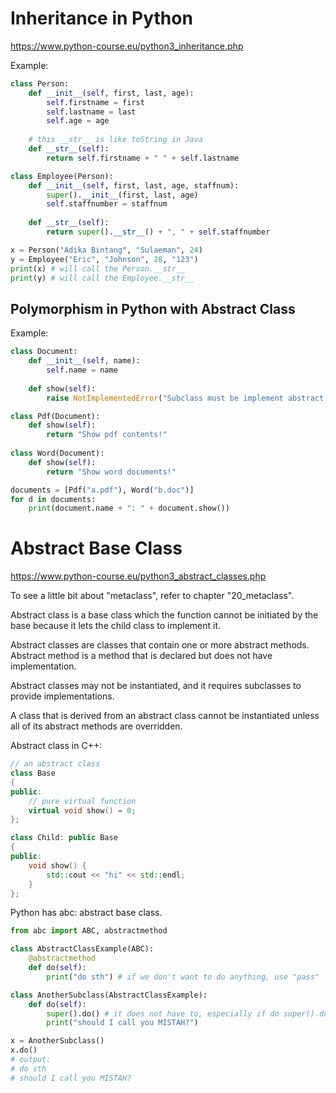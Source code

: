 # Inheritance in Python
https://www.python-course.eu/python3_inheritance.php

Example:
```python
class Person:
    def __init__(self, first, last, age):
        self.firstname = first
        self.lastname = last
        self.age = age
    
    # this __str__ is like toString in Java
    def __str__(self):
        return self.firstname + " " + self.lastname

class Employee(Person):
    def __init__(self, first, last, age, staffnum):
        super().__init__(first, last, age)
        self.staffnumber = staffnum
    
    def __str__(self):
        return super().__str__() + ", " + self.staffnumber

x = Person("Adika Bintang", "Sulaeman", 24)
y = Employee("Eric", "Johnson", 28, "123")
print(x) # will call the Person.__str__
print(y) # will call the Employee.__str__
```

## Polymorphism in Python with Abstract Class
Example:
```python
class Document:
    def __init__(self, name):
        self.name = name
    
    def show(self):
        raise NotImplementedError("Subclass must be implement abstract method")

class Pdf(Document):
    def show(self):
        return "Show pdf contents!"
    
class Word(Document):
    def show(self):
        return "Show word documents!"

documents = [Pdf("a.pdf"), Word("b.doc")]
for d in documents:
    print(document.name + ": " + document.show())
```
# Abstract Base Class
https://www.python-course.eu/python3_abstract_classes.php 

To see a little bit about "metaclass", refer to chapter "20_metaclass".

Abstract class is a base class which the function cannot be initiated by the base because it lets the child class to implement it. 

Abstract classes are classes that contain one or more abstract methods. Abstract method is a method that is declared but does not have implementation.

Abstract classes may not be instantiated, and it requires subclasses to provide implementations.

A class that is derived from an abstract class cannot be instantiated unless all of its abstract methods are overridden.

Abstract class in C++:
```cpp
// an abstract class
class Base
{
public:
    // pure virtual function
    virtual void show() = 0;
};

class Child: public Base
{
public:
    void show() {
        std::cout << "hi" << std::endl;
    }
};
```

Python has abc: abstract base class.
```python
from abc import ABC, abstractmethod

class AbstractClassExample(ABC):
    @abstractmethod
    def do(self):
        print("do sth") # if we don't want to do anything, use "pass"

class AnotherSubclass(AbstractClassExample):
    def do(self):
        super().do() # it does not have to, especially if do super().do() is "pass"
        print("should I call you MISTAH?")

x = AnotherSubclass()
x.do()
# output:
# do sth
# should I call you MISTAH?
```